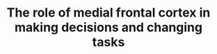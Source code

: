 ---
layout: paper
title: The role of medial frontal cortex in making decisions and changing tasks
authors: Rushworth M., Walton M., Kennerley S., Bannerman D.
year: 2004
ref: Rushworth et al. 2004 International Journal of Psychology
---